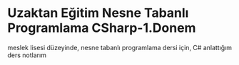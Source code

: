 # Uzaktan Eğitim Nesne Tabanlı Programlama CSharp-1.Donem
meslek lisesi düzeyinde, nesne tabanlı programlama dersi için, C# anlattığım ders notlarım
